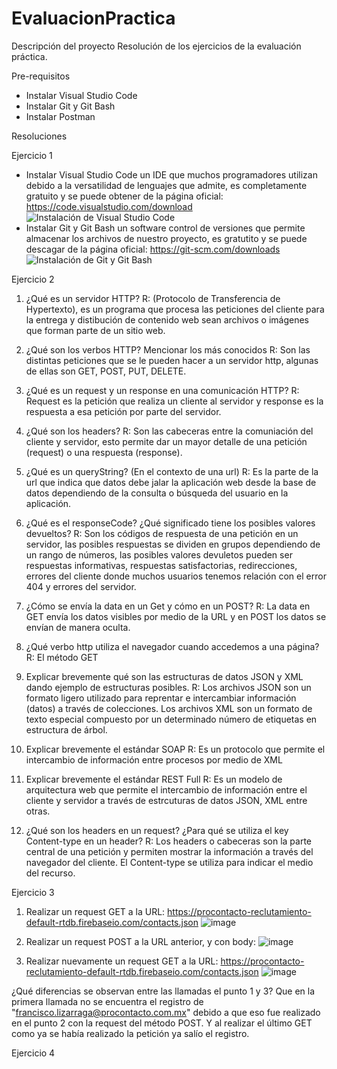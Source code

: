 # EvaluacionPractica

Descripción del proyecto
Resolución de los ejercicios de la evaluación práctica.

Pre-requisitos
 - Instalar Visual Studio Code
 - Instalar Git y Git Bash
 - Instalar Postman

Resoluciones

Ejercicio 1
 - Instalar Visual Studio Code un IDE que muchos programadores utilizan debido a la versatilidad de lenguajes que admite, es completamente gratuito y se puede obtener de la página    oficial: https://code.visualstudio.com/download ![Instalación de Visual Studio Code](https://user-images.githubusercontent.com/93282584/148654506-67bebcdf-f503-4708-9d81-5471c69617c3.png)
 - Instalar Git y Git Bash un software control de versiones que permite almacenar los archivos de nuestro proyecto, es gratutito y se puede descagar de la página oficial:            https://git-scm.com/downloads ![Instalación de Git y Git Bash](https://user-images.githubusercontent.com/93282584/148654469-0d514e53-1c84-4f3d-a476-ce6b960be6ec.png)

Ejercicio 2
1.	¿Qué es un servidor HTTP? 
R:  (Protocolo de Transferencia de Hypertexto), es un programa que procesa las peticiones del cliente para la entrega y distibución de contenido web sean archivos o imágenes que forman parte de un sitio web.

2.	¿Qué son los verbos HTTP? Mencionar los más conocidos 
R: Son las distintas peticiones que se le pueden hacer a un servidor http, algunas de ellas son GET, POST, PUT, DELETE.

3.	¿Qué es un request y un response en una comunicación HTTP?
R: Request es la petición que realiza un cliente al servidor y response es la respuesta a esa petición por parte del servidor.

4.	¿Qué son los headers? 
R: Son las cabeceras entre la comuniación del cliente y servidor, esto permite dar un mayor detalle de una petición (request) o una respuesta (response).

5.	¿Qué es un queryString? (En el contexto de una url) 
R: Es la parte de la url que indica que datos debe jalar la aplicación web desde la base de datos dependiendo de la consulta o búsqueda del usuario en la aplicación.

6.	¿Qué es el responseCode? ¿Qué significado tiene los posibles valores devueltos?
R: Son los códigos de respuesta de una petición en un servidor, las posibles respuestas se dividen en grupos dependiendo de un rango de números, las posibles valores devuletos pueden ser respuestas informativas, respuestas satisfactorias, redirecciones, errores del cliente donde muchos usuarios tenemos relación con el error 404 y errores del servidor.

7.	¿Cómo se envía la data en un Get y cómo en un POST? 
R: La data en GET envía los datos visibles por medio de la URL y en POST los datos se envían de manera oculta.

8.	¿Qué verbo http utiliza el navegador cuando accedemos a una página? 
R: El método GET

9.	Explicar brevemente qué son las estructuras de datos JSON y XML dando ejemplo de estructuras posibles.
R: Los archivos JSON son un formato ligero utilizado para reprentar e intercambiar información (datos) a través de colecciones. Los archivos XML son un formato de texto especial compuesto por un determinado número de etiquetas en estructura de árbol.

10.	Explicar brevemente el estándar SOAP
R: Es un protocolo que permite el intercambio de información entre procesos por medio de XML

11.	Explicar brevemente el estándar REST Full
R: Es un modelo de arquitectura web que permite el intercambio de información entre el cliente y servidor a través de estrcuturas de datos JSON, XML entre otras.

12.	¿Qué son los headers en un request? ¿Para qué se utiliza el key Content-type en un header?
R: Los headers o cabeceras son la parte central de una petición y permiten mostrar la información a través del navegador del cliente. El Content-type se utiliza para indicar el medio del recurso.

Ejercicio 3

1.	Realizar un request GET a la URL: https://procontacto-reclutamiento-default-rtdb.firebaseio.com/contacts.json
![image](https://user-images.githubusercontent.com/93282584/148697949-6121fd04-0072-4849-bb53-07343934fa64.png)

2.	Realizar un request POST a la URL anterior, y con body:
![image](https://user-images.githubusercontent.com/93282584/148697980-2b5a32e8-1484-4168-8086-3bceb4d3d4b4.png)

3.	Realizar nuevamente un request GET a la URL: https://procontacto-reclutamiento-default-rtdb.firebaseio.com/contacts.json
![image](https://user-images.githubusercontent.com/93282584/148698000-ce66673a-3cc8-4613-9ae3-eacd24bbbe0e.png)

¿Qué diferencias se observan entre las llamadas el punto 1 y 3?
Que en la primera llamada no se encuentra el registro de "francisco.lizarraga@procontacto.com.mx" debido a que eso fue realizado en el punto 2 con la request del método POST. Y al realizar el último GET como ya se había realizado la petición ya salío el registro.

Ejercicio 4

